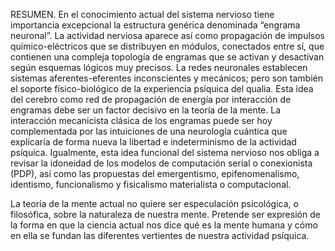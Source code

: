 RESUMEN. En el conocimiento actual del sistema nervioso tiene importancia
excepcional la estructura genérica denominada “engrama neuronal”. La actividad
nerviosa aparece así como propagación de impulsos químico-eléctricos que se
distribuyen en módulos, conectados entre sí, que contienen una compleja topología de
engramas que se activan y desactivan según esquemas lógicos muy precisos. La redes
neuronales establecen sistemas aferentes-eferentes inconscientes y mecánicos; pero son
también el soporte físico-biológico de la experiencia psíquica del qualia. Esta idea del
cerebro como red de propagación de energía por interacción de engramas debe ser un
factor decisivo en la teoría de la mente. La interacción mecanicista clásica de los
engramas puede ser hoy complementada por las intuiciones de una neurología cuántica
que explicaría de forma nueva la libertad e indeterminismo de la actividad psíquica.
Igualmente, esta idea funcional del sistema nervioso nos obliga a revisar la idoneidad de
los modelos de computación serial o conexionista (PDP), así como las propuestas del
emergentismo, epifenomenalismo, identismo, funcionalismo y fisicalismo materialista o
computacional.

La teoría de la mente actual no quiere ser especulación psicológica, o
filosófica, sobre la naturaleza de nuestra mente. Pretende ser expresión de
la forma en que la ciencia actual nos dice qué es la mente humana y cómo
en ella se fundan las diferentes vertientes de nuestra actividad psíquica.